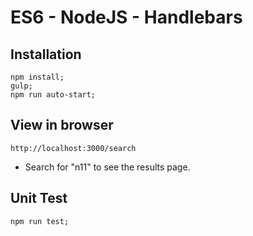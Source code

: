 # ES6 - NodeJS - Handlebars

## Installation
```gherkin
npm install;
gulp;
npm run auto-start;
```
## View in browser
```gherkin
http://localhost:3000/search
```
- Search for "n11" to see the results page.


## Unit Test
```gherkin
npm run test;
```

